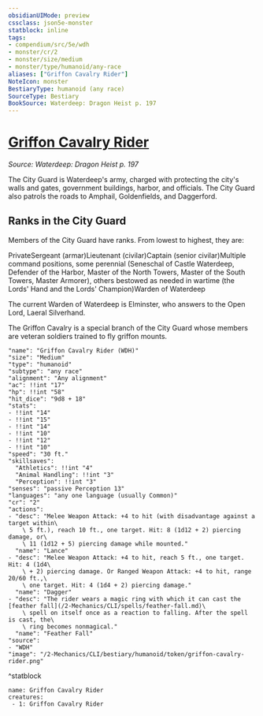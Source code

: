 ```yaml
---
obsidianUIMode: preview
cssclass: json5e-monster
statblock: inline
tags:
- compendium/src/5e/wdh
- monster/cr/2
- monster/size/medium
- monster/type/humanoid/any-race
aliases: ["Griffon Cavalry Rider"]
NoteIcon: monster
BestiaryType: humanoid (any race)
SourceType: Bestiary
BookSource: Waterdeep: Dragon Heist p. 197
---
```

# [Griffon Cavalry Rider](2-Mechanics/CLI/bestiary/humanoid/griffon-cavalry-rider-wdh.md)
*Source: Waterdeep: Dragon Heist p. 197*  

The City Guard is Waterdeep's army, charged with protecting the city's walls and gates, government buildings, harbor, and officials. The City Guard also patrols the roads to Amphail, Goldenfields, and Daggerford.

## Ranks in the City Guard

Members of the City Guard have ranks. From lowest to highest, they are:

PrivateSergeant (armar)Lieutenant (civilar)Captain (senior civilar)Multiple command positions, some perennial (Seneschal of Castle Waterdeep, Defender of the Harbor, Master of the North Towers, Master of the South Towers, Master Armorer), others bestowed as needed in wartime (the Lords' Hand and the Lords' Champion)Warden of Waterdeep

The current Warden of Waterdeep is Elminster, who answers to the Open Lord, Laeral Silverhand.

The Griffon Cavalry is a special branch of the City Guard whose members are veteran soldiers trained to fly griffon mounts.

```statblock
"name": "Griffon Cavalry Rider (WDH)"
"size": "Medium"
"type": "humanoid"
"subtype": "any race"
"alignment": "Any alignment"
"ac": !!int "17"
"hp": !!int "58"
"hit_dice": "9d8 + 18"
"stats":
- !!int "14"
- !!int "15"
- !!int "14"
- !!int "10"
- !!int "12"
- !!int "10"
"speed": "30 ft."
"skillsaves":
  "Athletics": !!int "4"
  "Animal Handling": !!int "3"
  "Perception": !!int "3"
"senses": "passive Perception 13"
"languages": "any one language (usually Common)"
"cr": "2"
"actions":
- "desc": "Melee Weapon Attack: +4 to hit (with disadvantage against a target within\
    \ 5 ft.), reach 10 ft., one target. Hit: 8 (1d12 + 2) piercing damage, or\
    \ 11 (1d12 + 5) piercing damage while mounted."
  "name": "Lance"
- "desc": "Melee Weapon Attack: +4 to hit, reach 5 ft., one target. Hit: 4 (1d4\
    \ + 2) piercing damage. Or Ranged Weapon Attack: +4 to hit, range 20/60 ft.,\
    \ one target. Hit: 4 (1d4 + 2) piercing damage."
  "name": "Dagger"
- "desc": "The rider wears a magic ring with which it can cast the [feather fall](/2-Mechanics/CLI/spells/feather-fall.md)\
    \ spell on itself once as a reaction to falling. After the spell is cast, the\
    \ ring becomes nonmagical."
  "name": "Feather Fall"
"source":
- "WDH"
"image": "/2-Mechanics/CLI/bestiary/humanoid/token/griffon-cavalry-rider.png"
```
^statblock

```encounter-table
name: Griffon Cavalry Rider
creatures:
 - 1: Griffon Cavalry Rider
```